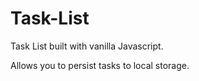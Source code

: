 # Task-List

Task List built with vanilla Javascript.

Allows you to persist tasks to local storage. 
